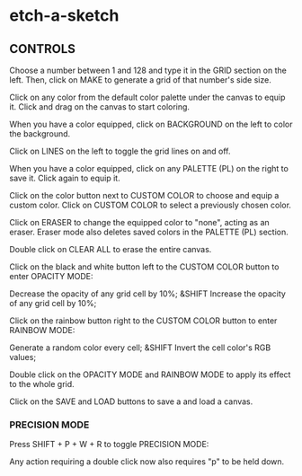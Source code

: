 # etch-a-sketch

## CONTROLS

Choose a number between 1 and 128 and type it in the GRID section on the left.
Then, click on MAKE to generate a grid of that number's side size.

Click on any color from the default color palette under the canvas to equip it.
Click and drag on the canvas to start coloring.

When you have a color equipped, click on BACKGROUND on the left to color the background.

Click on LINES on the left to toggle the grid lines on and off.

When you have a color equipped, click on any PALETTE (PL) on the right to save it.
Click again to equip it.

Click on the color button next to CUSTOM COLOR to choose and equip a custom color.
Click on CUSTOM COLOR to select a previously chosen color.

Click on ERASER to change the equipped color to "none", acting as an eraser.
Eraser mode also deletes saved colors in the PALETTE (PL) section.

Double click on CLEAR ALL to erase the entire canvas.

Click on the black and white button left to the CUSTOM COLOR button
to enter OPACITY MODE:

Decrease the opacity of any grid cell by 10%;
&SHIFT Increase the opacity of any grid cell by 10%;

Click on the rainbow button right to the CUSTOM COLOR button
to enter RAINBOW MODE:

Generate a random color every cell;
&SHIFT Invert the cell color's RGB values;

Double click on the OPACITY MODE and RAINBOW MODE to apply its effect to the whole grid.

Click on the SAVE and LOAD buttons to save a and load a canvas.

### PRECISION MODE

Press SHIFT + P + W + R to toggle PRECISION MODE:

Any action requiring a double click now also requires "p" to be held down.
